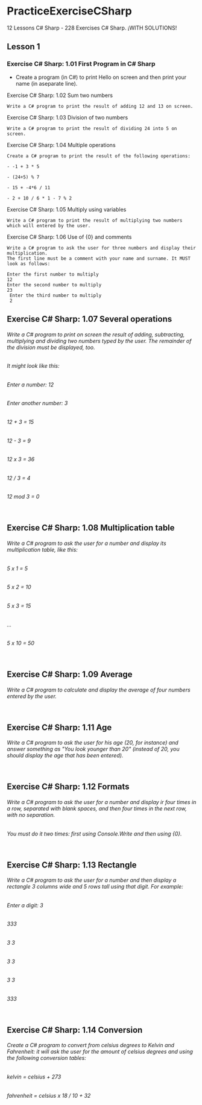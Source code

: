 # PracticeExerciseCSharp

12 Lessons C# Sharp - 228 Exercises C# Sharp. ¡WITH SOLUTIONS!

## Lesson 1

### Exercise C# Sharp: 1.01 First Program in C# Sharp

- Create a program (in C#) to print Hello on screen and then print your name (in aseparate line).


Exercise C# Sharp: 1.02 Sum two numbers
```
Write a C# program to print the result of adding 12 and 13 on screen.
```

Exercise C# Sharp: 1.03 Division of two numbers
```
Write a C# program to print the result of dividing 24 into 5 on screen.
```

Exercise C# Sharp: 1.04 Multiple operations
```
Create a C# program to print the result of the following operations:

- -1 + 3 * 5

- (24+5) % 7

- 15 + -4*6 / 11

- 2 + 10 / 6 * 1 - 7 % 2
```

Exercise C# Sharp: 1.05 Multiply using variables
```
Write a C# program to print the result of multiplying two numbers which will entered by the user.
```

Exercise C# Sharp: 1.06 Use of {0} and comments
```
Write a C# program to ask the user for three numbers and display their multiplication.
The first line must be a comment with your name and surname. It MUST look as follows:

Enter the first number to multiply
12
Enter the second number to multiply
23
 Enter the third number to multiply
 2
```

## Exercise C# Sharp: 1.07 Several operations

###### Write a C# program to print on screen the result of adding, subtracting, multiplying and dividing two numbers typed by the user. The remainder of the division must be displayed, too.

###### It might look like this:

###### Enter a number: 12

###### Enter another number: 3

###### 12 + 3 = 15

###### 12 - 3 = 9

###### 12 x 3 = 36

###### 12 / 3 = 4

###### 12 mod 3 = 0
```
```
## Exercise C# Sharp: 1.08 Multiplication table

###### Write a C# program to ask the user for a number and display its multiplication table, like this:

###### 5 x 1 = 5

###### 5 x 2 = 10

###### 5 x 3 = 15

###### ...

###### 5 x 10 = 50
```
```
## Exercise C# Sharp: 1.09 Average

###### Write a C# program to calculate and display the average of four numbers entered by the user.
```
```
## Exercise C# Sharp: 1.11 Age

###### Write a C# program to ask the user for his age (20, for instance) and answer something as "You look younger than 20" (instead of 20, you should display the age that has been entered).
```
```
## Exercise C# Sharp: 1.12 Formats

###### Write a C# program to ask the user for a number and display ir four times in a row, separated with blank spaces, and then four times in the next row, with no separation. 

###### You must do it two times: first using Console.Write and then using {0}.
```
```
## Exercise C# Sharp: 1.13 Rectangle

###### Write a C# program to ask the user for a number and then display a rectangle 3 columns wide and 5 rows tall using that digit. For example:

###### Enter a digit: 3

###### 333

###### 3 3

###### 3 3

###### 3 3

###### 333
```
```
## Exercise C# Sharp: 1.14 Conversion

###### Create a C# program to convert from celsius degrees to Kelvin and Fahrenheit: it will ask the user for the amount of celsius degrees and using the following conversion tables:

###### kelvin = celsius + 273

###### fahrenheit = celsius x 18 / 10 + 32
```
